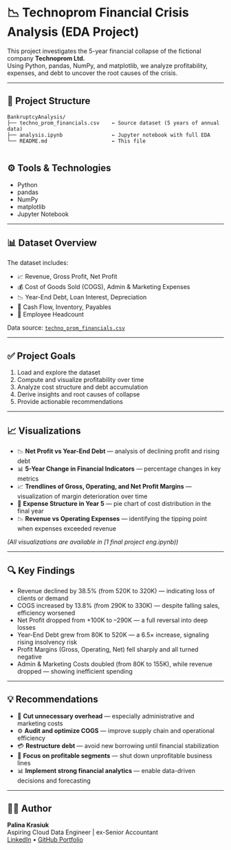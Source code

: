 # 📉 Technoprom Financial Crisis Analysis (EDA Project)

This project investigates the 5-year financial collapse of the fictional company **Technoprom Ltd.**  
Using Python, pandas, NumPy, and matplotlib, we analyze profitability, expenses, and debt to uncover the root causes of the crisis.

---

## 📁 Project Structure

```
BankruptcyAnalysis/
├── techno_prom_financials.csv    ← Source dataset (5 years of annual data)
├── analysis.ipynb                ← Jupyter notebook with full EDA
└── README.md                     ← This file


```

## ⚙️ Tools & Technologies

- Python  
- pandas  
- NumPy  
- matplotlib  
- Jupyter Notebook  

---

## 📊 Dataset Overview

The dataset includes:
- 📈 Revenue, Gross Profit, Net Profit
- 💰 Cost of Goods Sold (COGS), Admin & Marketing Expenses
- 📉 Year-End Debt, Loan Interest, Depreciation
- 🧾 Cash Flow, Inventory, Payables
- 👥 Employee Headcount

Data source: [`techno_prom_financials.csv`](techno_prom_financials.csv)

---

## ✅ Project Goals

1. Load and explore the dataset  
2. Compute and visualize profitability over time  
3. Analyze cost structure and debt accumulation  
4. Derive insights and root causes of collapse  
5. Provide actionable recommendations

---

## 📈 Visualizations

- 📉 **Net Profit vs Year-End Debt** — analysis of declining profit and rising debt  
- 📊 **5-Year Change in Financial Indicators** — percentage changes in key metrics  
- 📈 **Trendlines of Gross, Operating, and Net Profit Margins** — visualization of margin deterioration over time  
- 🥧 **Expense Structure in Year 5** — pie chart of cost distribution in the final year  
- 📉 **Revenue vs Operating Expenses** — identifying the tipping point when expenses exceeded revenue  

*(All visualizations are available in [1 final project eng.ipynb))*


---

## 🔍 Key Findings
-  Revenue declined by 38.5% (from 520K to 320K) — indicating loss of clients or demand
-  COGS increased by 13.8% (from 290K to 330K) — despite falling sales, efficiency worsened
-  Net Profit dropped from +100K to –290K — a full reversal into deep losses
-  Year-End Debt grew from 80K to 520K — a 6.5× increase, signaling rising insolvency risk
-  Profit Margins (Gross, Operating, Net) fell sharply and all turned negative
-  Admin & Marketing Costs doubled (from 80K to 155K), while revenue dropped — showing inefficient spending

---

## 💡 Recommendations

- 🧾 **Cut unnecessary overhead** — especially administrative and marketing costs  
- ⚙️ **Audit and optimize COGS** — improve supply chain and operational efficiency  
- 💳 **Restructure debt** — avoid new borrowing until financial stabilization  
- 🎯 **Focus on profitable segments** — shut down unprofitable business lines  
- 📊 **Implement strong financial analytics** — enable data-driven decisions and forecasting

---

## 👩‍💻 Author

**Palina Krasiuk**  
Aspiring Cloud Data Engineer | ex-Senior Accountant  
[LinkedIn](https://www.linkedin.com/in/palina-krasiuk-954404372/) • [GitHub Portfolio](https://github.com/CloudDataPalina)
